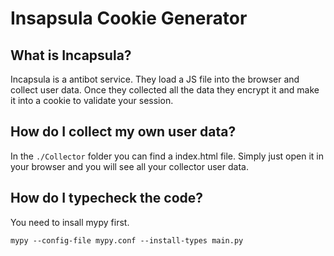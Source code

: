 # Insapsula Cookie Generator
## What is Incapsula?
Incapsula is a antibot service. They load a JS file into the browser and collect user data.
Once they collected all the data they encrypt it and make it into a cookie to validate your session.

## How do I collect my own user data?
In the ``./Collector`` folder you can find a index.html file. Simply just open it in
your browser and you will see all your collector user data.

## How do I typecheck the code?
You need to insall mypy first.

```mypy --config-file mypy.conf --install-types main.py```